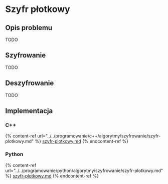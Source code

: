 # Szyfr płotkowy

## Opis problemu

TODO

## Szyfrowanie

TODO

## Deszyfrowanie

TODO

## Implementacja

### C++

{% content-ref url="../../programowanie/c++/algorytmy/szyfrowanie/szyfr-plotkowy.md" %}
[szyfr-plotkowy.md](../../programowanie/c++/algorytmy/szyfrowanie/szyfr-plotkowy.md)
{% endcontent-ref %}

### Python

{% content-ref url="../../programowanie/python/algorytmy/szyfrowanie/szyfr-plotkowy.md" %}
[szyfr-plotkowy.md](../../programowanie/python/algorytmy/szyfrowanie/szyfr-plotkowy.md)
{% endcontent-ref %}
